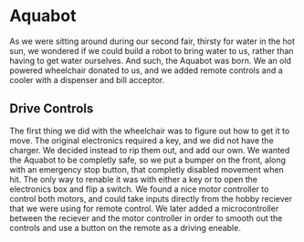 # Aquabot

As we were sitting around during our second fair, thirsty for water in the hot sun, we wondered if we could build a robot to bring water to us, rather than having to get water ourselves. And such, the Aquabot was born. We an old powered wheelchair donated to us, and we added remote controls and a cooler with a dispenser and bill acceptor.

## Drive Controls

The first thing we did with the wheelchair was to figure out how to get it to move. The original electronics required a key, and we did not have the charger. We decided instead to rip them out, and add our own. We wanted the Aquabot to be completly safe, so we put a bumper on the front, along with an emergency stop button, that completly disabled movement when hit. The only way to renable it was with either a key or to open the electronics box and flip a switch. We found a nice motor controller to control both motors, and could take inputs directly from the hobby reciever that we were using for remote control. We later added a microcontroller between the reciever and the motor controller in order to smooth out the controls and use a button on the remote as a driving eneable.

